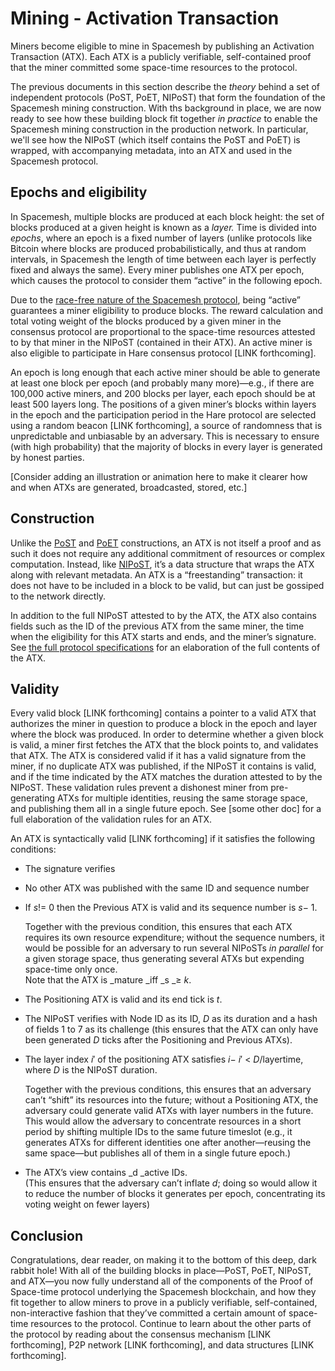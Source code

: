 # Mining - Activation Transaction

Miners become eligible to mine in Spacemesh by publishing an Activation Transaction (ATX). Each ATX is a publicly verifiable, self-contained proof that the miner committed some space-time resources to the protocol.

The previous documents in this section describe the _theory_ behind a set of independent protocols (PoST, PoET, NIPoST) that form the foundation of the Spacemesh mining construction. With ths background in place, we are now ready to see how these building block fit together _in practice_ to enable the Spacemesh mining construction in the production network. In particular, we'll see how the NIPoST (which itself contains the PoST and PoET) is wrapped, with accompanying metadata, into an ATX and used in the Spacemesh protocol.


## Epochs and eligibility

In Spacemesh, multiple blocks are produced at each block height: the set of blocks produced at a given height is known as a _layer._ Time is divided into _epochs_, where an epoch is a fixed number of layers (unlike protocols like Bitcoin where blocks are produced probabilistically, and thus at random intervals, in Spacemesh the length of time between each layer is perfectly fixed and always the same). Every miner publishes one ATX per epoch, which causes the protocol to consider them “active” in the following epoch.

Due to the [race-free nature of the Spacemesh protocol](https://spacemesh.io/race-freeness/), being “active” guarantees a miner eligibility to produce blocks. The reward calculation and total voting weight of the blocks produced by a given miner in the consensus protocol are proportional to the space-time resources attested to by that miner in the NIPoST (contained in their ATX). An active miner is also eligible to participate in Hare consensus protocol [LINK forthcoming].

An epoch is long enough that each active miner should be able to generate at least one block per epoch (and probably many more)—e.g., if there are 100,000 active miners, and 200 blocks per layer, each epoch should be at least 500 layers long. The positions of a given miner’s blocks within layers in the epoch and the participation period in the Hare protocol are selected using a random beacon [LINK forthcoming], a source of randomness that is unpredictable and unbiasable by an adversary. This is necessary to ensure (with high probability) that the majority of blocks in every layer is generated by honest parties.

[Consider adding an illustration or animation here to make it clearer how and when ATXs are generated, broadcasted, stored, etc.]


## Construction

Unlike the [PoST](02-post.md) and [PoET](03-poet.md) constructions, an ATX is not itself a proof and as such it does not require any additional commitment of resources or complex computation. Instead, like [NIPoST](04-nipost.md), it’s a data structure that wraps the ATX along with relevant metadata. An ATX is a “freestanding” transaction: it does not have to be included in a block to be valid, but can just be gossiped to the network directly.

In addition to the full NIPoST attested to by the ATX, the ATX also contains fields such as the ID of the previous ATX from the same miner, the time when the eligibility for this ATX starts and ends, and the miner’s signature. See [the full protocol specifications](https://spacemesh.io/spacemesh-protocol-v1-0/) for an elaboration of the full contents of the ATX.


## Validity

Every valid block [LINK forthcoming] contains a pointer to a valid ATX that authorizes the miner in question to produce a block in the epoch and layer where the block was produced. In order to determine whether a given block is valid, a miner first fetches the ATX that the block points to, and validates that ATX. The ATX is considered valid if it has a valid signature from the miner, if no duplicate ATX was published, if the NIPoST it contains is valid, and if the time indicated by the ATX matches the duration attested to by the NIPoST. These validation rules prevent a dishonest miner from pre-generating ATXs for multiple identities, reusing the same storage space, and publishing them all in a single future epoch. See [some other doc] for a full elaboration of the validation rules for an ATX.

An ATX is syntactically valid [LINK forthcoming] if it satisfies the following conditions:

*   The signature verifies
*   No other ATX was published with the same ID and sequence number
*   If _s_!= 0 then the Previous ATX is valid and its sequence number is _s_− 1.

    Together with the previous condition, this ensures that each ATX requires its own resource expenditure; without the sequence numbers, it would be possible for an adversary to run several NIPoSTs _in parallel_ for a given storage space, thus generating several ATXs but expending space-time only once. \
Note that the ATX is _mature _iff _s _≥ _k_.

*   The Positioning ATX is valid and its end tick is _t_.
*   The NIPoST verifies with Node ID as its ID, _D_ as its duration and a hash of fields 1 to 7 as its challenge (this ensures that the ATX can only have been generated _D_ ticks after the Positioning and Previous ATXs).
*   The layer index _i_′ of the positioning ATX satisfies _i_− _i_′ < _D_/layertime, where _D_ is the NIPoST duration.

    Together with the previous conditions, this ensures that an adversary can’t “shift” its resources into the future; without a Positioning ATX, the adversary could generate valid ATXs with layer numbers in the future. This would allow the adversary to concentrate resources in a short period by shifting multiple IDs to the same future timeslot (e.g., it generates ATXs for different identities one after another—reusing the same space—but publishes all of them in a single future epoch.)

*   The ATX’s view contains _d _active IDs. \
(This ensures that the adversary can’t inflate _d_; doing so would allow it to reduce the number of blocks it generates per epoch, concentrating its voting weight on fewer layers)


## Conclusion

Congratulations, dear reader, on making it to the bottom of this deep, dark rabbit hole! With all of the building blocks in place—PoST, PoET, NIPoST, and ATX—you now fully understand all of the components of the Proof of Space-time protocol underlying the Spacemesh blockchain, and how they fit together to allow miners to prove in a publicly verifiable, self-contained, non-interactive fashion that they’ve committed a certain amount of space-time resources to the protocol. Continue to learn about the other parts of the protocol by reading about the consensus mechanism [LINK forthcoming], P2P network [LINK forthcoming], and data structures [LINK forthcoming].
